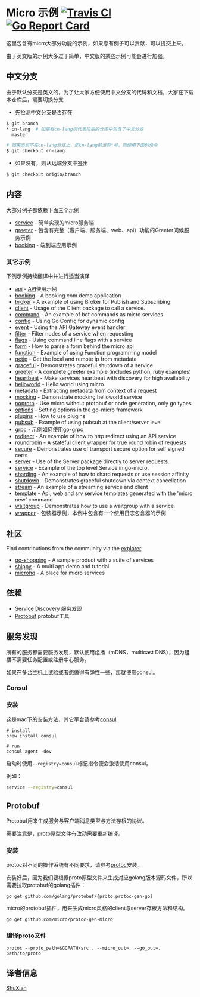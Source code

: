 # Micro 示例  [![Travis CI](https://travis-ci.org/micro/examples.svg?branch=master)](https://travis-ci.org/micro/examples) [![Go Report Card](https://goreportcard.com/badge/micro/examples)](https://goreportcard.com/report/github.com/micro/examples)

这里包含有micro大部分功能的示例，如果您有例子可以贡献，可以提交上来。

由于英文版的示例大多过于简单，中文版的某些示例可能会进行加强。

## 中文分支

由于默认分支是英文的，为了让大家方便使用中文分支的代码和文档，大家在下载本仓库后，需要切换分支

- 先检测中文分支是否存在

```bash
$ git branch
* cn-lang  # 如果有cn-lang则代表拉取的仓库中包含了中文分支
  master

# 如果当前不在cn-lang分支上，即cn-lang前没有*号，则使用下面的命令
$ git checkout cn-lang 
```

- 如果没有，则从远端分支中签出

```bash
$ git checkout origin/branch
```

## 内容

大部分例子都依赖下面三个示例

- [service](service) - 简单实现的micro服务端
- [greeter](greeter) - 包含有完整（客户端、服务端、web、api）功能的Greeter问候服务示例
- [booking](booking) - 端到端应用示例

### 其它示例

下例示例持续翻译中并进行适当演译

- [api](api) - [API](https://micro.mu/docs/api_cn.html)使用示例
- [booking](booking) - A booking.com demo application
- [broker](broker) - A example of using Broker for Publish and Subscribing.
- [client](client) - Usage of the Client package to call a service.
- [command](command) - An example of bot commands as micro services
- [config](config) - Using Go Config for dynamic config
- [event](event) - Using the API Gateway event handler
- [filter](filter) - Filter nodes of a service when requesting
- [flags](flags) - Using command line flags with a service
- [form](form) - How to parse a form behind the micro api
- [function](function) - Example of using Function programming model
- [getip](getip) - Get the local and remote ip from metadata
- [graceful](graceful) - Demonstrates graceful shutdown of a service
- [greeter](greeter) - A complete greeter example (includes python, ruby examples)
- [heartbeat](heartbeat) - Make services heartbeat with discovery for high availability
- [helloworld](helloworld) - Hello world using micro
- [metadata](metadata) - Extracting metadata from context of a request
- [mocking](mocking) - Demonstrate mocking helloworld service
- [noproto](noproto) - Use micro without protobuf or code generation, only go types
- [options](options) - Setting options in the go-micro framework
- [plugins](plugins) - How to use plugins
- [pubsub](pubsub) - Example of using pubsub at the client/server level
- [grpc](grpc) - 示例如何使用[go-grpc](https://github.com/micro/go-grpc)
- [redirect](redirect) - An example of how to http redirect using an API service
- [roundrobin](roundrobin) - A stateful client wrapper for true round robin of requests
- [secure](secure) - Demonstrates use of transport secure option for self signed certs
- [server](server) - Use of the Server package directly to server requests.
- [service](service) - Example of the top level Service in go-micro.
- [sharding](sharding) - An example of how to shard requests or use session affinity
- [shutdown](shutdown) - Demonstrates graceful shutdown via context cancellation
- [stream](stream) - An example of a streaming service and client
- [template](template) - Api, web and srv service templates generated with the 'micro new' command
- [waitgroup](waitgroup) - Demonstrates how to use a waitgroup with a service
- [wrapper](wrapper) - 包装器示例，本例中包含有一个使用日志包含器的示例

## 社区

Find contributions from the community via the [explorer](https://micro.mu/explore/)

- [go-shopping](https://github.com/autodidaddict/go-shopping) - A sample product with a suite of services
- [shippy](https://github.com/EwanValentine/shippy) - A multi app demo and tutorial
- [microhq](https://github.com/microhq) - A place for micro services

## 依赖

- [Service Discovery](#service-discovery) 服务发现
- [Protobuf](#protobuf) protobuf工具

## 服务发现

所有的服务都需要服务发现，默认使用组播（mDNS，multicast DNS），因为组播不需要任务配置或注册中心服务。

如果在多台主机上试验或者想做得有弹性一些，那就使用consul。

### Consul


### 安装

这是mac下的安装方法，其它平台请参考[consul](https://www.consul.io/)

```
# install
brew install consul

# run
consul agent -dev
```

启动时使用`--registry=consul`标记指令便会激活使用consul。

例如：

```bash
service --registry=consul
```

## Protobuf

Protobuf用来生成服务与客户端消息类型与方法存根的协议。

需要注意是，proto原型文件有改动需要重新编译。

### 安装

protoc对不同的操作系统有不同要求，请参考[protoc](https://github.com/google/protobuf)安装。

安装好后，因为我们要根据proto原型文件来生成对应golang版本源码文件，所以需要拉取protobuf的golang插件：

```shell
go get github.com/golang/protobuf/{proto,protoc-gen-go}
```

micro的protobuf插件，用来生成micro风格的client与server存根方法和结构。

```shell
go get github.com/micro/protoc-gen-micro
```

### 编译proto文件

```shell
protoc --proto_path=$GOPATH/src:. --micro_out=. --go_out=. path/to/proto
```

## 译者信息

[ShuXian](https://github.com/printfcoder/go-micro-examples-cn)